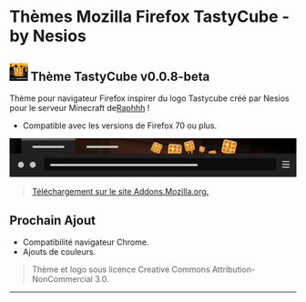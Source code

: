 # Thèmes Mozilla Firefox TastyCube - by Nesios

## ![icon](/mozTheme-Tastycube/icons/icon32.png) Thème TastyCube v0.0.8-beta

Thème pour navigateur Firefox inspirer du logo Tastycube créé par Nesios pour le serveur Minecraft de[Raphhh](https://www.twitch.tv/raphhh/) !

- Compatible avec les versions de Firefox 70 ou plus.

![image du theme](/screenshot/Tastycube_screenshot.png)

> [Téléchargement  sur le site Addons.Mozilla.org.](https://addons.mozilla.org/fr/firefox/addon/tastycube/)

## Prochain Ajout

- Compatibilité navigateur Chrome.
- Ajouts de couleurs.

> Thème et logo sous licence Creative Commons Attribution-NonCommercial 3.0.
---

